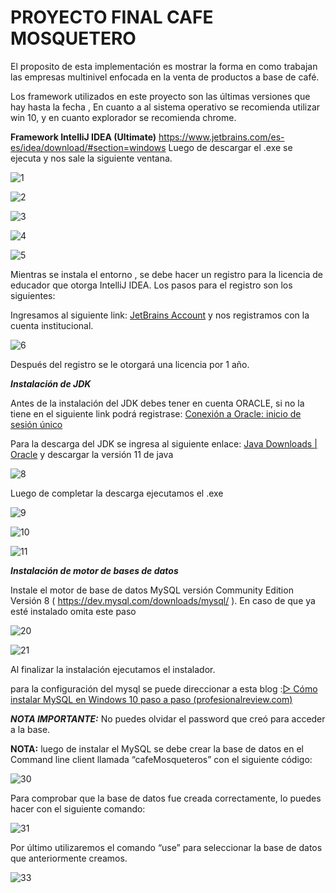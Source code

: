 # PROYECTO  FINAL CAFE MOSQUETERO
El proposito de esta implementación es mostrar la forma en como trabajan las empresas multinivel
enfocada en la venta de productos a base de café.


Los framework utilizados en este proyecto son las últimas versiones que hay hasta la fecha , En cuanto a al sistema operativo se recomienda utilizar win 10, y 
en cuanto explorador se recomienda chrome.



**Framework IntelliJ IDEA (Ultimate)** https://www.jetbrains.com/es-es/idea/download/#section=windows
Luego de descargar el .exe se ejecuta y nos sale la siguiente ventana.

![1](https://user-images.githubusercontent.com/64999632/162824582-1a216b7b-d826-4761-bb3d-9e05c7c17c7e.PNG)

![2](https://user-images.githubusercontent.com/64999632/162824587-bea30c6e-7cc1-47df-ae36-d37742aae456.PNG)

![3](https://user-images.githubusercontent.com/64999632/162824590-9bb0f3b5-f117-4ebb-83bd-627305172e68.PNG)

![4](https://user-images.githubusercontent.com/64999632/162824591-d60ee59d-95be-492e-8f6f-e96dce0ea678.PNG)

![5](https://user-images.githubusercontent.com/64999632/162824594-ecdf8700-76c3-4e0a-b266-c6f87c62d7ad.PNG)


Mientras se instala el entorno , se debe hacer un registro para la licencia de educador que otorga IntelliJ IDEA. Los pasos para el registro son los siguientes:

Ingresamos al siguiente link: [JetBrains Account](https://account.jetbrains.com/login) y nos registramos con la cuenta institucional.


![6](https://user-images.githubusercontent.com/64999632/162824932-9aed7aae-e1c5-40b5-bf3c-9a1187d61d3c.PNG)

Después del registro se le otorgará una licencia por 1 año.

_**Instalación de JDK**_ 


Antes de la instalación del JDK debes  tener en cuenta ORACLE, si no la tiene en el siguiente link podrá registrase: [Conexión a Oracle: inicio de sesión único](https://login.oracle.com/mysso/signon.jsp)

Para la descarga del JDK se ingresa al siguiente enlace: [Java Downloads | Oracle](https://www.oracle.com/java/technologies/downloads/) y descargar la versión 11 de java

![8](https://user-images.githubusercontent.com/64999632/162825404-a23288d2-ea0b-43c2-b612-2762d35b0ac7.PNG)

Luego de completar la descarga ejecutamos el .exe

![9](https://user-images.githubusercontent.com/64999632/162825443-1a4d3c18-a91a-4cf2-b2ad-712a2e3d07c9.PNG)

![10](https://user-images.githubusercontent.com/64999632/162825444-d664011a-71e1-462a-9d7c-2cf7a11fb3d6.PNG)

![11](https://user-images.githubusercontent.com/64999632/162825446-cfe1f350-8048-4bc1-9c84-adf3587340f6.PNG)


**_Instalación de motor de bases de datos_**

Instale el motor de base de datos MySQL versión Community Edition Versión 8
( https://dev.mysql.com/downloads/mysql/ ).
En caso de que ya esté instalado omita este paso

![20](https://user-images.githubusercontent.com/64999632/162825657-e06e2260-3b4b-4f7d-a536-ca3cff1d89fe.PNG)

![21](https://user-images.githubusercontent.com/64999632/162825663-92956fce-df0b-45e6-83e8-51e67e7fcc37.PNG)

Al finalizar la instalación ejecutamos el instalador.

para la configuración del mysql se puede direccionar a esta blog :[▷ Cómo instalar MySQL en Windows 10 paso a paso (profesionalreview.com)](https://www.profesionalreview.com/2018/12/13/mysql-windows-10/) 

**_NOTA IMPORTANTE:_** No puedes olvidar el password que creó para acceder a la base.

**NOTA:** luego de instalar el MySQL  se debe crear la base de datos en el Command line client llamada “cafeMosqueteros” con el siguiente código:

![30](https://user-images.githubusercontent.com/64999632/162825988-d6441a62-38a9-441b-a427-aa4f2a722ef9.PNG)

Para comprobar que la base de datos fue creada correctamente, lo puedes hacer con el siguiente comando:

![31](https://user-images.githubusercontent.com/64999632/162826092-6f5b129d-51e6-49a6-9b3c-70b5edcdd87d.PNG)

Por último utilizaremos el comando “use” para seleccionar la base de datos que anteriormente creamos.

![33](https://user-images.githubusercontent.com/64999632/162826217-b4895344-d3c4-4029-9331-2b9e3e84d049.PNG)

